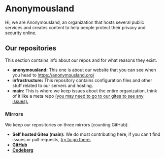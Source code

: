 <!--

**Here are some ideas to get you started:**

🙋‍♀️ A short introduction - what is your organization all about?
🌈 Contribution guidelines - how can the community get involved?
👩‍💻 Useful resources - where can the community find your docs? Is there anything else the community should know?
🍿 Fun facts - what does your team eat for breakfast?
🧙 Remember, you can do mighty things with the power of [Markdown](https://docs.github.com/github/writing-on-github/getting-started-with-writing-and-formatting-on-github/basic-writing-and-formatting-syntax)
-->

# Anonymousland

Hi, we are Anonymousland, an organization that hosts several public services and creates content to help people protect their privacy and security online.

## Our repositories

This section contains info about our repos and for what reasons they exist.

* **anonymousland:** This one is about our website that you can see when you head to https://anonymousland.org/
* **infrastructure:** This repository contains configuration files and other stuff related to our servers and hosting.
* **main:** This is where we keep issues about the entire organization, think of it like a meta repo [(you may need to go to our gitea to see any issues).](https://git.anonymousland.org/anonymousland/main)

### Mirrors

We keep our repositories on three mirrors (counting GitHub):

* **Self hosted Gitea (main):** We do most contributing here, if you can't find issues or pull requests, [try to go there.](https://git.anonymousland.org/anonymousland)
* [**GitHub**](https://github.com/anonyland)
* [**Codeberg**](https://codeberg.org/anonymousland)
